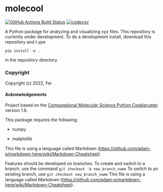 molecool
==============================
[//]: # (Badges)
[![GitHub Actions Build Status](https://github.com/REPLACE_WITH_OWNER_ACCOUNT/molecool/workflows/CI/badge.svg)](https://github.com/REPLACE_WITH_OWNER_ACCOUNT/molecool/actions?query=workflow%3ACI)
[![codecov](https://codecov.io/gh/REPLACE_WITH_OWNER_ACCOUNT/molecool/branch/master/graph/badge.svg)](https://codecov.io/gh/REPLACE_WITH_OWNER_ACCOUNT/molecool/branch/master)


A Python package for analyzing and visualizing xyz files. This repository is currently under development. To do a development install, download this repository and t ype

`pip install -e .`

in the repository directory

### Copyright

Copyright (c) 2022, Fei


#### Acknowledgements
 
Project based on the 
[Computational Molecular Science Python Cookiecutter](https://github.com/molssi/cookiecutter-cms) version 1.6.

This package requires the following:

- numpy

- matplotlib

This ﬁle is using a language called Markdown (https://github.com/adam-p/markdown-here/wiki/Markdown-Cheatsheet)

Features should be developed on branches. To create and switch to a branch, use the command `git checkout -b new_branch_name` To switch to an existing branch, use `git checkout new_branch_name`
This ﬁle is using a language called Markdown (https://github.com/adam-p/markdown-here/wiki/Markdown-Cheatsheet).
